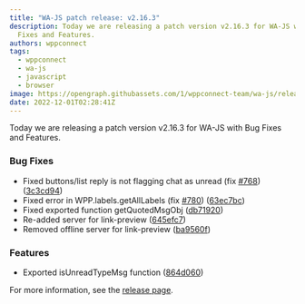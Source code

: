 ```yaml
---
title: "WA-JS patch release: v2.16.3"
description: Today we are releasing a patch version v2.16.3 for WA-JS with Bug
  Fixes and Features.
authors: wppconnect
tags:
  - wppconnect
  - wa-js
  - javascript
  - browser
image: https://opengraph.githubassets.com/1/wppconnect-team/wa-js/releases/tag/v2.16.3
date: 2022-12-01T02:28:41Z
---
```


Today we are releasing a patch version v2.16.3 for WA-JS with Bug Fixes and Features.

<!--truncate-->

### Bug Fixes

* Fixed buttons/list reply is not flagging chat as unread (fix [#768](https://github.com/wppconnect-team/wa-js/issues/768)) ([3c3cd94](https://github.com/wppconnect-team/wa-js/commit/3c3cd94f5ff92bf1668d3c92a8c3ca0de024c309))
* Fixed error in WPP.labels.getAllLabels (fix [#780](https://github.com/wppconnect-team/wa-js/issues/780)) ([63ec7bc](https://github.com/wppconnect-team/wa-js/commit/63ec7bc538799735bd9ecc2de49de598719a0bc9))
* Fixed exported function getQuotedMsgObj ([db71920](https://github.com/wppconnect-team/wa-js/commit/db719209fc181c1f082b26703399a0bd94b269f1))
* Re-added server for link-preview ([645efc7](https://github.com/wppconnect-team/wa-js/commit/645efc7bfd11846895db02ab281438d5f6c56b05))
* Removed offline server for link-preview ([ba9560f](https://github.com/wppconnect-team/wa-js/commit/ba9560fa87ec36f2e4a08ea32f3fed6da6725310))


### Features

* Exported isUnreadTypeMsg function ([864d060](https://github.com/wppconnect-team/wa-js/commit/864d060f6dcdff8eaaa485691fb7e90fe6f518ae))

For more information, see the [release page](https://github.com/wppconnect-team/wa-js/releases/tag/v2.16.3).